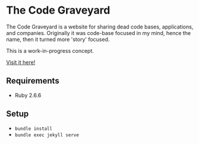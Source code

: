 # The Code Graveyard

The Code Graveyard is a website for sharing dead code bases, applications, and companies. Originally it was code-base focused in my mind, hence the name, then it turned more 'story' focused.

This is a work-in-progress concept.

[Visit it here!](https://thecodegraveyard.sasunday.com)

## Requirements

- Ruby 2.6.6

## Setup

- `bundle install`
- `bundle exec jekyll serve`
